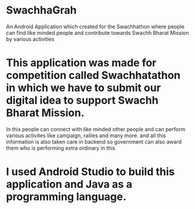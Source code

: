 # SwachhaGrah
An Android Application which created for the Swachhathon where people can find like minded people and contribute towards Swachh Bharat Mission by various activities

# This application was made for competition called Swachhatathon in which we have to submit our digital idea to support Swachh Bharat Mission.

In this people can connect with like minded other people and can perform various activites like campaign, railies and many more.
and all this information is also taken care in backend so government can also award them who is performing extra ordinary in this


# I used Android Studio to build this application and Java as a programming language.

